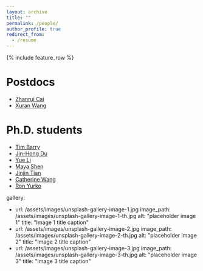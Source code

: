 ```yaml
---
layout: archive
title: ""
permalink: /people/
author_profile: true
redirect_from:
  - /resume
---
```


{% include feature_row %}

# Postdocs

- [Zhanrui Cai](https://zhanruicai.github.io/)
- [Xuran Wang](https://xuranw.github.io/personalwebsite/)

# Ph.D. students

- [Tim Barry](https://timothy-barry.github.io/)
- [Jin-Hong Du](https://jaydu1.github.io/dujinhong/)
- [Yue Li](https://yuelicmu.github.io/)
- [Maya Shen](https://www.cmu.edu/dietrich/statistics-datascience/people/phd/maya-shen.html)
- [Jinjin Tian](https://jinjint.github.io/)
- [Catherine Wang](https://www.cmu.edu/dietrich/statistics-datascience/people/phd/catherine-wang.html)
- [Ron Yurko](https://www.stat.cmu.edu/~ryurko/)


gallery:
  - url: /assets/images/unsplash-gallery-image-1.jpg
    image_path: /assets/images/unsplash-gallery-image-1-th.jpg
    alt: "placeholder image 1"
    title: "Image 1 title caption"
  - url: /assets/images/unsplash-gallery-image-2.jpg
    image_path: /assets/images/unsplash-gallery-image-2-th.jpg
    alt: "placeholder image 2"
    title: "Image 2 title caption"
  - url: /assets/images/unsplash-gallery-image-3.jpg
    image_path: /assets/images/unsplash-gallery-image-3-th.jpg
    alt: "placeholder image 3"
    title: "Image 3 title caption"
    
    
